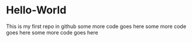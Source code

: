 # Hello-World
This is my first repo in github
some more code goes here
some more code goes here
some more code goes here
